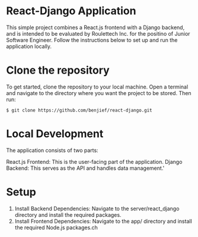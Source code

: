 # React-Django Application
This simple project combines a React.js frontend with a Django backend, and is intended to be evaluated by Roulettech Inc. for the positino of Junior Software Engineer. Follow the instructions below to set up and run the application locally.

# Clone the repository
To get started, clone the repository to your local machine. Open a terminal and navigate to the directory where you want the project to be stored. Then run:

    $ git clone https://github.com/benjief/react-django.git

# Local Development
The application consists of two parts:

React.js Frontend: This is the user-facing part of the application.
Django Backend: This serves as the API and handles data management.'

# Setup
1. Install Backend Dependencies: Navigate to the server/react_django directory and install the required packages.
2. Install Frontend Dependencies: Navigate to the app/ directory and install the required Node.js packages.ch